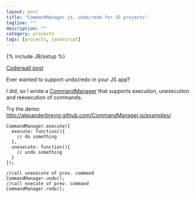 ```yaml
---
layout: post
title: "CommandManager.js, undo/redo for JS projects"
tagline: ""
description: ""
category: projects
tags: [projects, javascript]
---
```

{% include JB/setup %}

<p><a href="http://coderwall.com/p/rdzera">Coderwall post</a></p>
<p>Ever wanted to support undo/redo in your JS app?</p>

<p>I did, so I wrote a <a href="https://github.com/AlexanderBrevig/CommandManager.js">CommandManager</a> that supports execution, unexecution and reexecution of commands.</p>

<p>Try the demo: <a href="http://alexanderbrevig.github.com/CommandManager.js/examples/">http://alexanderbrevig.github.com/CommandManager.js/examples/</a></p>

<pre><code class="javascript">CommandManager.execute({
  execute: <span class="function"><span class="keyword">function</span><span class="params">()</span>{</span>
    <span class="comment">// do something</span>
  },
  unexecute: <span class="function"><span class="keyword">function</span><span class="params">()</span>{</span>
    <span class="comment">// undo something</span>
  }
});

<span class="comment">//call unexecute of prev. command</span>
CommandManager.undo(); 
<span class="comment">//call execute of prev. command</span>
CommandManager.redo(); 
</code></pre>
